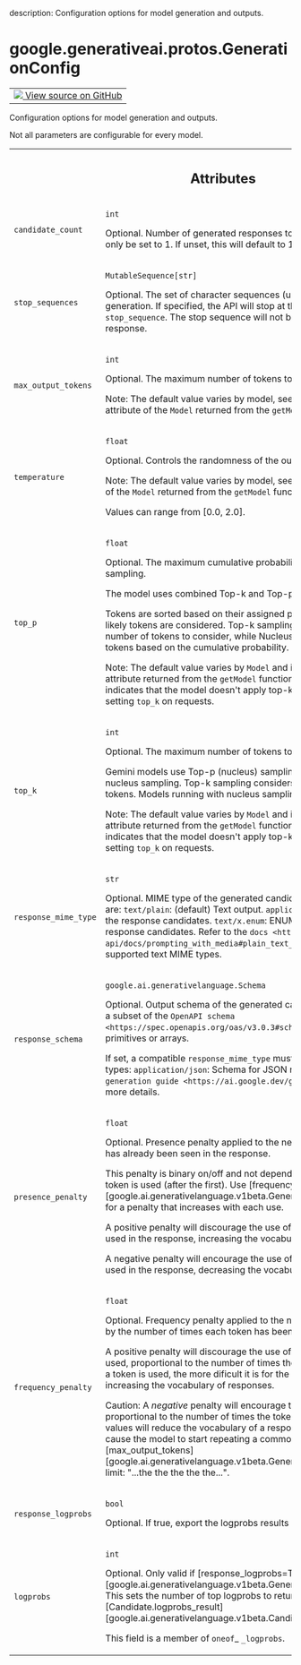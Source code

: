 description: Configuration options for model generation and outputs.

<div itemscope itemtype="http://developers.google.com/ReferenceObject">
<meta itemprop="name" content="google.generativeai.protos.GenerationConfig" />
<meta itemprop="path" content="Stable" />
</div>

# google.generativeai.protos.GenerationConfig

<!-- Insert buttons and diff -->

<table class="tfo-notebook-buttons tfo-api nocontent">
<td>
  <a target="_blank" href="https://github.com/googleapis/google-cloud-python/tree/main/packages/google-ai-generativelanguage/google/ai/generativelanguage_v1beta/types/generative_service.py#L221-L425">
    <img src="https://www.tensorflow.org/images/GitHub-Mark-32px.png" />
    View source on GitHub
  </a>
</td>
</table>



Configuration options for model generation and outputs.

<!-- Placeholder for "Used in" -->
 Not
all parameters are configurable for every model.





<!-- Tabular view -->
 <table class="responsive fixed orange">
<colgroup><col width="214px"><col></colgroup>
<tr><th colspan="2"><h2 class="add-link">Attributes</h2></th></tr>

<tr>
<td>

`candidate_count`<a id="candidate_count"></a>

</td>
<td>

`int`

Optional. Number of generated responses to
return.
Currently, this value can only be set to 1. If
unset, this will default to 1.


</td>
</tr><tr>
<td>

`stop_sequences`<a id="stop_sequences"></a>

</td>
<td>

`MutableSequence[str]`

Optional. The set of character sequences (up to 5) that will
stop output generation. If specified, the API will stop at
the first appearance of a ``stop_sequence``. The stop
sequence will not be included as part of the response.

</td>
</tr><tr>
<td>

`max_output_tokens`<a id="max_output_tokens"></a>

</td>
<td>

`int`

Optional. The maximum number of tokens to include in a
response candidate.

Note: The default value varies by model, see the
<a href="../../../google/generativeai/protos/Model.md#output_token_limit"><code>Model.output_token_limit</code></a> attribute of the ``Model``
returned from the ``getModel`` function.


</td>
</tr><tr>
<td>

`temperature`<a id="temperature"></a>

</td>
<td>

`float`

Optional. Controls the randomness of the output.

Note: The default value varies by model, see the
<a href="../../../google/generativeai/protos/Model.md#temperature"><code>Model.temperature</code></a> attribute of the ``Model`` returned
from the ``getModel`` function.

Values can range from [0.0, 2.0].


</td>
</tr><tr>
<td>

`top_p`<a id="top_p"></a>

</td>
<td>

`float`

Optional. The maximum cumulative probability of tokens to
consider when sampling.

The model uses combined Top-k and Top-p (nucleus) sampling.

Tokens are sorted based on their assigned probabilities so
that only the most likely tokens are considered. Top-k
sampling directly limits the maximum number of tokens to
consider, while Nucleus sampling limits the number of tokens
based on the cumulative probability.

Note: The default value varies by ``Model`` and is specified
by the\ <a href="../../../google/generativeai/protos/Model.md#top_p"><code>Model.top_p</code></a> attribute returned from the
``getModel`` function. An empty ``top_k`` attribute
indicates that the model doesn't apply top-k sampling and
doesn't allow setting ``top_k`` on requests.


</td>
</tr><tr>
<td>

`top_k`<a id="top_k"></a>

</td>
<td>

`int`

Optional. The maximum number of tokens to consider when
sampling.

Gemini models use Top-p (nucleus) sampling or a combination
of Top-k and nucleus sampling. Top-k sampling considers the
set of ``top_k`` most probable tokens. Models running with
nucleus sampling don't allow top_k setting.

Note: The default value varies by ``Model`` and is specified
by the\ <a href="../../../google/generativeai/protos/Model.md#top_p"><code>Model.top_p</code></a> attribute returned from the
``getModel`` function. An empty ``top_k`` attribute
indicates that the model doesn't apply top-k sampling and
doesn't allow setting ``top_k`` on requests.


</td>
</tr><tr>
<td>

`response_mime_type`<a id="response_mime_type"></a>

</td>
<td>

`str`

Optional. MIME type of the generated candidate text.
Supported MIME types are: ``text/plain``: (default) Text
output. ``application/json``: JSON response in the response
candidates. ``text/x.enum``: ENUM as a string response in
the response candidates. Refer to the
`docs <https://ai.google.dev/gemini-api/docs/prompting_with_media#plain_text_formats>`__
for a list of all supported text MIME types.

</td>
</tr><tr>
<td>

`response_schema`<a id="response_schema"></a>

</td>
<td>

`google.ai.generativelanguage.Schema`

Optional. Output schema of the generated candidate text.
Schemas must be a subset of the `OpenAPI
schema <https://spec.openapis.org/oas/v3.0.3#schema>`__ and
can be objects, primitives or arrays.

If set, a compatible ``response_mime_type`` must also be
set. Compatible MIME types: ``application/json``: Schema for
JSON response. Refer to the `JSON text generation
guide <https://ai.google.dev/gemini-api/docs/json-mode>`__
for more details.

</td>
</tr><tr>
<td>

`presence_penalty`<a id="presence_penalty"></a>

</td>
<td>

`float`

Optional. Presence penalty applied to the next token's
logprobs if the token has already been seen in the response.

This penalty is binary on/off and not dependant on the
number of times the token is used (after the first). Use
[frequency_penalty][google.ai.generativelanguage.v1beta.GenerationConfig.frequency_penalty]
for a penalty that increases with each use.

A positive penalty will discourage the use of tokens that
have already been used in the response, increasing the
vocabulary.

A negative penalty will encourage the use of tokens that
have already been used in the response, decreasing the
vocabulary.


</td>
</tr><tr>
<td>

`frequency_penalty`<a id="frequency_penalty"></a>

</td>
<td>

`float`

Optional. Frequency penalty applied to the next token's
logprobs, multiplied by the number of times each token has
been seen in the respponse so far.

A positive penalty will discourage the use of tokens that
have already been used, proportional to the number of times
the token has been used: The more a token is used, the more
dificult it is for the model to use that token again
increasing the vocabulary of responses.

Caution: A *negative* penalty will encourage the model to
reuse tokens proportional to the number of times the token
has been used. Small negative values will reduce the
vocabulary of a response. Larger negative values will cause
the model to start repeating a common token until it hits
the
[max_output_tokens][google.ai.generativelanguage.v1beta.GenerationConfig.max_output_tokens]
limit: "...the the the the the...".


</td>
</tr><tr>
<td>

`response_logprobs`<a id="response_logprobs"></a>

</td>
<td>

`bool`

Optional. If true, export the logprobs
results in response.


</td>
</tr><tr>
<td>

`logprobs`<a id="logprobs"></a>

</td>
<td>

`int`

Optional. Only valid if
[response_logprobs=True][google.ai.generativelanguage.v1beta.GenerationConfig.response_logprobs].
This sets the number of top logprobs to return at each
decoding step in the
[Candidate.logprobs_result][google.ai.generativelanguage.v1beta.Candidate.logprobs_result].

This field is a member of `oneof`_ ``_logprobs``.

</td>
</tr>
</table>




